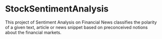 # StockSentimentAnalysis
This project of Sentiment Analysis on Financial News classifies the polarity of a given text, article or news snippet based on preconceived notions about the financial markets.
